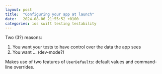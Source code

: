 ```yaml
---
layout: post
title:  "Configuring your app at launch"
date:   2024-08-06 21:55:52 +0100
categories: ios swift testing testability
---
```


Two (3?) reasons:

 1. You want your tests to have control over the data the app sees
 1. You want ... (dev-mode?)

 Makes use of two features of `UserDefaults`: default values and command-line overrides.

